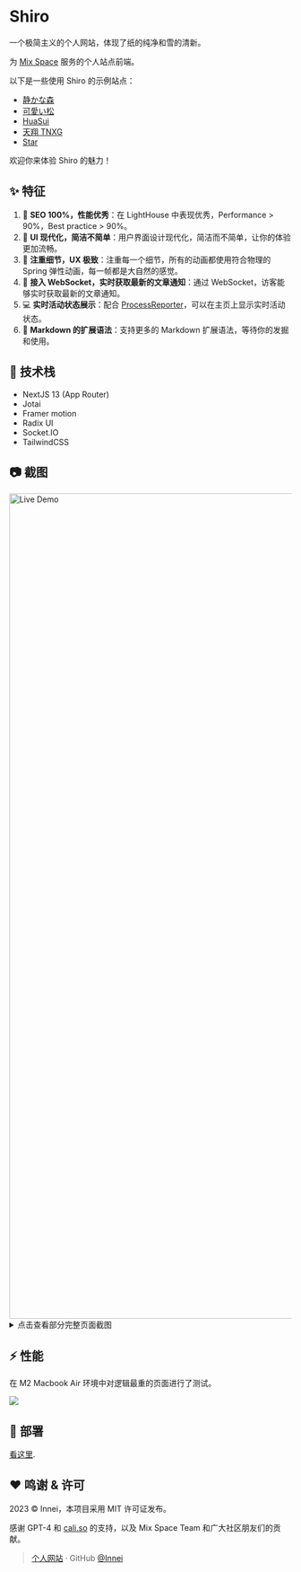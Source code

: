 # Shiro

一个极简主义的个人网站，体现了纸的纯净和雪的清新。

为 [Mix Space](https://github.com/mx-space) 服务的个人站点前端。

<!-- [![Deploy with Vercel](https://vercel.com/button)](https://vercel.com/new/clone?repository-url=https%3A%2F%2Fgithub.com%2FInnei%2FShiro&env=NEXT_PUBLIC_GATEWAY_URL,NEXT_PUBLIC_API_URL,NEXT_PUBLIC_CLERK_PUBLISHABLE_KEY,CLERK_SECRET_KEY&project-name=shiro&demo-title=%E9%9D%99%E3%81%8B%E3%81%AA%E6%A3%AE&demo-description=Innei's%20site%20using%20Shiro&demo-url=https%3A%2F%2Finnei.in) -->

以下是一些使用 Shiro 的示例站点：

- [静かな森](https://innei.in)
- [可愛い松](https://blog.wibus.ren/)
- [HuaSui](https://www.vlo.cc/)
- [天翔 TNXG](https://tnxg.top)
- [Star](https://xingbest.xyz)

欢迎你来体验 Shiro 的魅力！

## :sparkles: 特征

1. :rocket: **SEO 100%，性能优秀**：在 LightHouse 中表现优秀，Performance > 90%，Best practice > 90%。
2. :art: **UI 现代化，简洁不简单**：用户界面设计现代化，简洁而不简单，让你的体验更加流畅。
3. :gem: **注重细节，UX 极致**：注重每一个细节，所有的动画都使用符合物理的 Spring 弹性动画，每一帧都是大自然的感觉。
4. :bell: **接入 WebSocket，实时获取最新的文章通知**：通过 WebSocket，访客能够实时获取最新的文章通知。
5. :computer: **实时活动状态展示**：配合 [ProcessReporter](https://github.com/mx-space/ProcessReporterMac)，可以在主页上显示实时活动状态。
6. :pencil: **Markdown 的扩展语法**：支持更多的 Markdown 扩展语法，等待你的发掘和使用。

## :wrench: 技术栈

- NextJS 13 (App Router)
- Jotai
- Framer motion
- Radix UI
- Socket.IO
- TailwindCSS

## :camera: 截图

<img width="1471" alt="Live Demo" src="https://github.com/Innei/Shiro/assets/41265413/bf8af4ec-0f0c-441a-8c06-4b44e1649597">

<details>
<summary>
点击查看部分完整页面截图
</summary>

![页面截图 1](https://github.com/Innei/Shiro/assets/41265413/1b85c9be-0cd3-46b5-a089-a9ab97fdfecb)
![页面截图 2](https://github.com/Innei/Shiro/assets/41265413/d808d288-c022-42f2-8d74-ad057a588771)

</details>

## :zap: 性能

在 M2 Macbook Air 环境中对逻辑最重的页面进行了测试。

![](https://github.com/Innei/Shiro/assets/41265413/f76152af-4a52-46a2-9b83-20567800ba75)

## :rocket: 部署

[看这里](https://mx-space.js.org/themes/shiro).

## :heart: 鸣谢 & 许可

2023 © Innei，本项目采用 MIT 许可证发布。

感谢 GPT-4 和 [cali.so](https://github.com/CaliCastle/cali.so) 的支持，以及 Mix Space Team 和广大社区朋友们的贡献。

> [个人网站](https://innei.in/) · GitHub [@Innei](https://github.com/innei/)
